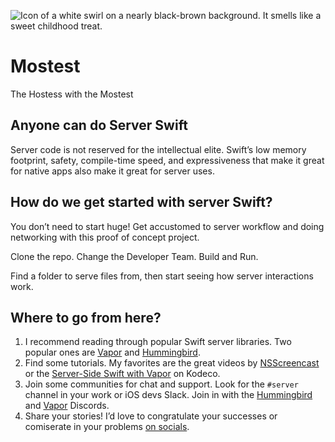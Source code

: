 ![Icon of a white swirl on a nearly black-brown background. It smells like a
sweet childhood treat.](./Mostest/Assets.xcassets/AppIcon.appiconset/256x256.png)
# Mostest

The Hostess with the Mostest

## Anyone can do Server Swift

Server code is not reserved for the intellectual elite. Swift’s low memory footprint, safety, compile-time speed, and expressiveness that make it great for native apps also make it great for server uses.

## How do we get started with server Swift?

You don’t need to start huge! Get accustomed to server workflow and doing networking with this proof of concept project.

Clone the repo. Change the Developer Team. Build and Run.

Find a folder to serve files from, then start seeing how server interactions work.

## Where to go from here?

1. I recommend reading through popular Swift server libraries. Two popular ones are [Vapor](https://vapor.codes) and [Hummingbird](https://github.com/hummingbird-project/hummingbird).
2. Find some tutorials. My favorites are the great videos by [NSScreencast](https://nsscreencast.com/episodes) or the [Server-Side Swift with Vapor](https://www.kodeco.com/21451628-server-side-swift-with-vapor) on Kodeco.
3. Join some communities for chat and support. Look for the `#server` channel in your work or iOS devs Slack. Join in with the [Hummingbird](https://discord.com/invite/7ME3nZ7mP2) and [Vapor](https://discord.gg/vapor) Discords.
4. Share your stories! I’d love to congratulate your successes or comiserate in your problems [on socials](https://mastodon.social/@pixelscience).
